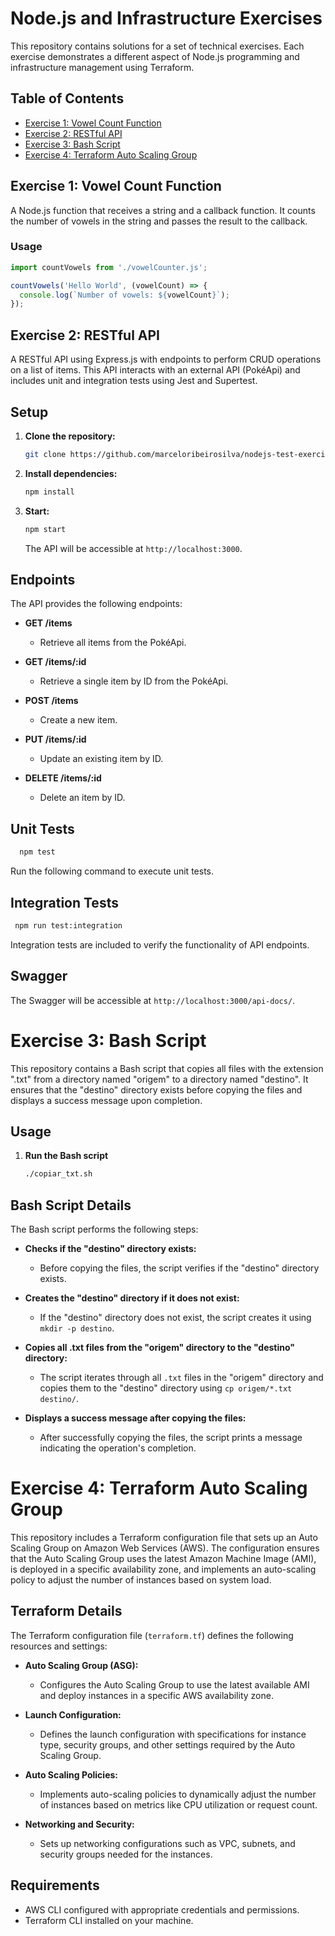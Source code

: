 # Node.js and Infrastructure Exercises

This repository contains solutions for a set of technical exercises. Each exercise demonstrates a different aspect of Node.js programming and infrastructure management using Terraform.

## Table of Contents

- [Exercise 1: Vowel Count Function](#exercise-1-vowel-count-function)
- [Exercise 2: RESTful API](#exercise-2-restful-api)
- [Exercise 3: Bash Script](#exercise-3-bash-script)
- [Exercise 4: Terraform Auto Scaling Group](#exercise-4-terraform-auto-scaling-group)

## Exercise 1: Vowel Count Function

A Node.js function that receives a string and a callback function. It counts the number of vowels in the string and passes the result to the callback.

### Usage

```javascript
import countVowels from './vowelCounter.js';

countVowels('Hello World', (vowelCount) => {
  console.log(`Number of vowels: ${vowelCount}`);
});
```

## Exercise 2: RESTful API

A RESTful API using Express.js with endpoints to perform CRUD operations on a list of items. This API interacts with an external API (PokéApi) and includes unit and integration tests using Jest and Supertest.

## Setup

1. **Clone the repository:**

   ```bash
   git clone https://github.com/marceloribeirosilva/nodejs-test-exercises.git
   ```

2. **Install dependencies:**

   ```bash
   npm install
   ```

3. **Start:**

   ```bash
   npm start
   ```   

   The API will be accessible at `http://localhost:3000`.

## Endpoints

The API provides the following endpoints:

- **GET /items**
  - Retrieve all items from the PokéApi.

- **GET /items/:id**
  - Retrieve a single item by ID from the PokéApi.

- **POST /items**
  - Create a new item.

- **PUT /items/:id**
  - Update an existing item by ID.

- **DELETE /items/:id**
  - Delete an item by ID.

## Unit Tests

  ```bash
    npm test
  ```
  Run the following command to execute unit tests.

## Integration Tests

  ```bash
   npm run test:integration
  ```
  Integration tests are included to verify the functionality of API endpoints.

## Swagger

The Swagger will be accessible at `http://localhost:3000/api-docs/`.

# Exercise 3: Bash Script

This repository contains a Bash script that copies all files with the extension ".txt" from a directory named "origem" to a directory named "destino". It ensures that the "destino" directory exists before copying the files and displays a success message upon completion.

## Usage

1. **Run the Bash script**

   ```bash
   ./copiar_txt.sh
   ```

## Bash Script Details

The Bash script performs the following steps:

- **Checks if the "destino" directory exists:**
  - Before copying the files, the script verifies if the "destino" directory exists.

- **Creates the "destino" directory if it does not exist:**
  - If the "destino" directory does not exist, the script creates it using `mkdir -p destino`.

- **Copies all .txt files from the "origem" directory to the "destino" directory:**
  - The script iterates through all `.txt` files in the "origem" directory and copies them to the "destino" directory using `cp origem/*.txt destino/`.

- **Displays a success message after copying the files:**
  - After successfully copying the files, the script prints a message indicating the operation's completion.

# Exercise 4: Terraform Auto Scaling Group

This repository includes a Terraform configuration file that sets up an Auto Scaling Group on Amazon Web Services (AWS). The configuration ensures that the Auto Scaling Group uses the latest Amazon Machine Image (AMI), is deployed in a specific availability zone, and implements an auto-scaling policy to adjust the number of instances based on system load.

## Terraform Details

The Terraform configuration file (`terraform.tf`) defines the following resources and settings:

- **Auto Scaling Group (ASG):**
  - Configures the Auto Scaling Group to use the latest available AMI and deploy instances in a specific AWS availability zone.

- **Launch Configuration:**
  - Defines the launch configuration with specifications for instance type, security groups, and other settings required by the Auto Scaling Group.

- **Auto Scaling Policies:**
  - Implements auto-scaling policies to dynamically adjust the number of instances based on metrics like CPU utilization or request count.

- **Networking and Security:**
  - Sets up networking configurations such as VPC, subnets, and security groups needed for the instances.

## Requirements

- AWS CLI configured with appropriate credentials and permissions.
- Terraform CLI installed on your machine.

